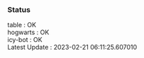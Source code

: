 ### Status


table : OK  
hogwarts : OK  
icy-bot : OK  
Latest Update : 2023-02-21 06:11:25.607010
